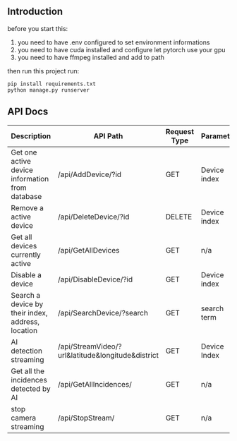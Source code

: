 ## Introduction
before you start this:
1. you need to have .env configured to set environment informations
2. you need to have cuda installed and configure let pytorch use your gpu
3. you need to have ffmpeg installed and add to path

then run this project run:

    pip install requirements.txt
    python manage.py runserver

## API Docs
| Description                                                      | API Path                      | Request Type | Parameter                            |
|------------------------------------------------------------------|-------------------------------|--------------|--------------------------------------|
| Get one active device information from database                  | /api/AddDevice/?id            | GET          | Device index                         |
| Remove a active device                                           | /api/DeleteDevice/?id         | DELETE       | Device index                         |
| Get all devices currently active                                 | /api/GetAllDevices            | GET          | n/a                                  |
| Disable a device                                                 | /api/DisableDevice/?id        | GET          | Device index                         |
| Search a device by their index, address, location                | /api/SearchDevice/?search     | GET          | search term                          |
| AI detection streaming                                           | /api/StreamVideo/?url&latitude&longitude&district     | GET          | Device Index                         |
| Get all the incidences detected by AI                            | /api/GetAllIncidences/        | GET          | n/a                                  |
| stop camera streaming                                            | /api/StopStream/              | GET          | n/a                                  |
